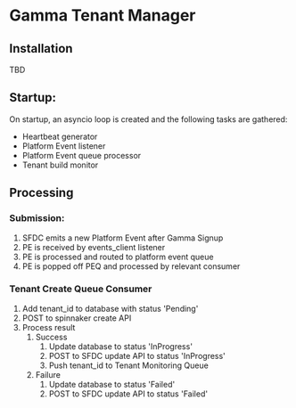 # Gamma Tenant Manager

## Installation
TBD

## Startup:
On startup, an asyncio loop is created and the following tasks are gathered:
* Heartbeat generator
* Platform Event listener
* Platform Event queue processor
* Tenant build monitor

## Processing

### Submission:
1. SFDC emits a new Platform Event after Gamma Signup
2. PE is received by events_client listener
3. PE is processed and routed to platform event queue
4. PE is popped off PEQ and processed by relevant consumer

### Tenant Create Queue Consumer
1. Add tenant_id to database with status 'Pending'
2. POST to spinnaker create API
3. Process result
   1. Success
      1. Update database to status 'InProgress'
      2. POST to SFDC update API to status 'InProgress'
      3. Push tenant_id to Tenant Monitoring Queue
   2. Failure
      1. Update database to status 'Failed'
      2. POST to SFDC update API to status 'Failed'